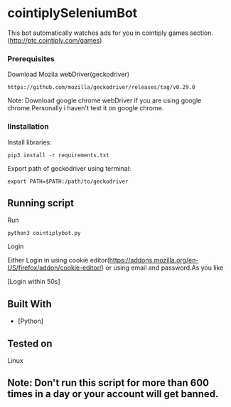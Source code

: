 
# cointiplySeleniumBot


This bot automatically watches ads for you in cointiply games section.(http://ptc.cointiply.com/games)


### Prerequisites

Download Mozila webDriver(geckodriver)

```
https://github.com/mozilla/geckodriver/releases/tag/v0.29.0
```
Note: Download google chrome webDriver if you are using google chrome.Personally i haven't test it on google chrome.

### Iinstallation

Install libraries:

```
pip3 install -r requirements.txt
```

Export path of geckodriver using terminal:

```
export PATH=$PATH:/path/to/geckodriver
```

## Running script

Run

```
python3 cointiplybot.py
```
Login

Either Login in using cookie editor(https://addons.mozilla.org/en-US/firefox/addon/cookie-editor/) or using email and password.As you like

[Login within 50s]


## Built With

* [Python]

## Tested on 

Linux

## Note: Don't run this script for more than 600 times in a day or your account will get banned.

